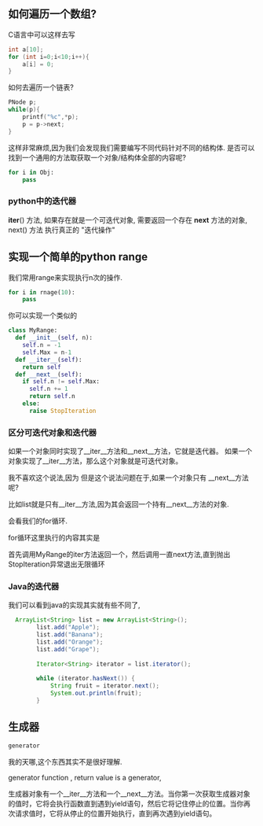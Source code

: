 
## 如何遍历一个数组? 

C语言中可以这样去写

```c
int a[10];
for (int i=0;i<10;i++){
    a[i] = 0;
}
```
如何去遍历一个链表? 
```c
PNode p;
while(p){
    printf("%c",*p);
    p = p->next;
}
```

这样非常麻烦,因为我们会发现我们需要编写不同代码针对不同的结构体. 是否可以找到一个通用的方法取获取一个对象/结构体全部的内容呢? 

```python
for i in Obj:
    pass
```
### python中的迭代器 

__iter__() 方法, 如果存在就是一个可迭代对象, 需要返回一个存在 __next__ 方法的对象, 
next() 方法 执行真正的 "迭代操作"

## 实现一个简单的python range 

我们常用range来实现执行n次的操作. 

```python
for i in rnage(10):
    pass
```

你可以实现一个类似的

```python
class MyRange:
  def __init__(self, n):
    self.n = -1
    self.Max = n-1
  def __iter__(self):
    return self
  def __next__(self):
    if self.n != self.Max:
      self.n += 1
      return self.n
    else:
      raise StopIteration
```

### 区分可迭代对象和迭代器 

如果一个对象同时实现了__iter__方法和__next__方法，它就是迭代器。
如果一个对象实现了__iter__方法，那么这个对象就是可迭代对象。

我不喜欢这个说法,因为
但是这个说法问题在于,如果一个对象只有 __next__方法呢? 

比如list就是只有__iter__方法,因为其会返回一个持有__next__方法的对象. 

会看我们的for循环. 

for循环这里执行的内容其实是

首先调用MyRange的iter方法返回一个，然后调用一直next方法,直到抛出StopIteration异常退出无限循环


### Java的迭代器

我们可以看到java的实现其实就有些不同了,

```java
  ArrayList<String> list = new ArrayList<String>();  
        list.add("Apple");  
        list.add("Banana");  
        list.add("Orange");  
        list.add("Grape");  
  
        Iterator<String> iterator = list.iterator();  
  
        while (iterator.hasNext()) {  
            String fruit = iterator.next();  
            System.out.println(fruit);  
        }  
```


## 生成器 

```python
generator
```

我的天哪,这个东西其实不是很好理解.

generator function , return value is a generator, 

生成器对象有一个__iter__方法和一个__next__方法。当你第一次获取生成器对象的值时，它将会执行函数直到遇到yield语句，然后它将记住停止的位置。当你再次请求值时，它将从停止的位置开始执行，直到再次遇到yield语句。